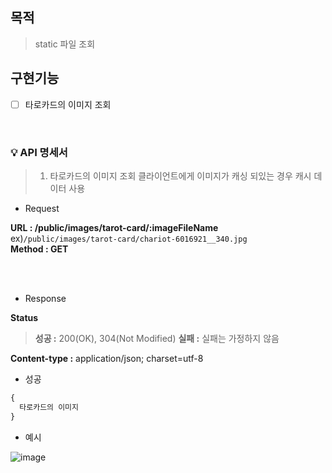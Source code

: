 ## 목적

> static 파일 조회

## 구현기능

- [ ] 타로카드의 이미지 조회

<br>

### 💡 API 명세서

> 1. 타로카드의 이미지 조회
>    클라이언트에게 이미지가 캐싱 되있는 경우 캐시 데이터 사용

- Request

**URL : /public/images/tarot-card/:imageFileName** ex)`/public/images/tarot-card/chariot-6016921__340.jpg`<br>
**Method : GET** <br>

<br>
<br>

- Response

**Status**

> **성공 :** 200(OK), 304(Not Modified)
> **실패 :** 실패는 가정하지 않음

**Content-type :** application/json; charset=utf-8

- 성공

```js
{
  타로카드의 이미지
}
```

- 예시

![image](https://user-images.githubusercontent.com/46591459/166176658-3d14592f-7b8c-411b-bfdd-e61fdf32b37a.png)

<br>
<br>
